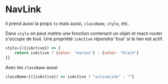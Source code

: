 # **NavLink**

Il prend aussi la props `to` mais aussi, `className`, `style`, etc.

Dans `style` on peut mettre une fonction contenant un objet et react-router s'occupe de tout. Une propriété `isActive` répondra 'true' si le lien est actif. 
```jsx
style={({isActive}) => {
    return isActive ? {color: "maroon"} : {color: "black"}
}}
```
Avec les `className` aussi
```jsx
className={({isActive}) => isActive ? "activeLink" : ""}
```